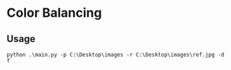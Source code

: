 # Color Balancing

## Usage

`python .\main.py -p C:\Desktop\images -r C:\Desktop\images\ref.jpg -d f`
